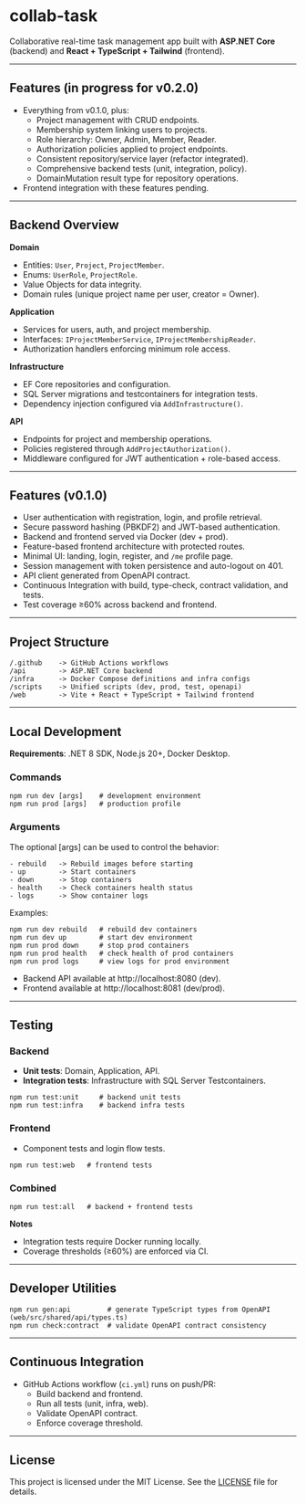 # collab-task

Collaborative real-time task management app built with **ASP.NET Core** (backend) and **React + TypeScript + Tailwind** (frontend).

---

## Features (in progress for v0.2.0)

- Everything from v0.1.0, plus:
  - Project management with CRUD endpoints.
  - Membership system linking users to projects.
  - Role hierarchy: Owner, Admin, Member, Reader.
  - Authorization policies applied to project endpoints.
  - Consistent repository/service layer (refactor integrated).
  - Comprehensive backend tests (unit, integration, policy).
  - DomainMutation result type for repository operations.
- Frontend integration with these features pending.

---

## Backend Overview

**Domain**
- Entities: `User`, `Project`, `ProjectMember`.
- Enums: `UserRole`, `ProjectRole`.
- Value Objects for data integrity.
- Domain rules (unique project name per user, creator = Owner).

**Application**
- Services for users, auth, and project membership.
- Interfaces: `IProjectMemberService`, `IProjectMembershipReader`.
- Authorization handlers enforcing minimum role access.

**Infrastructure**
- EF Core repositories and configuration.
- SQL Server migrations and testcontainers for integration tests.
- Dependency injection configured via `AddInfrastructure()`.

**API**
- Endpoints for project and membership operations.
- Policies registered through `AddProjectAuthorization()`.
- Middleware configured for JWT authentication + role-based access.

---

## Features (v0.1.0)

- User authentication with registration, login, and profile retrieval.  
- Secure password hashing (PBKDF2) and JWT-based authentication.  
- Backend and frontend served via Docker (dev + prod).  
- Feature-based frontend architecture with protected routes.  
- Minimal UI: landing, login, register, and `/me` profile page.  
- Session management with token persistence and auto-logout on 401.  
- API client generated from OpenAPI contract.  
- Continuous Integration with build, type-check, contract validation, and tests.  
- Test coverage ≥60% across backend and frontend.

---

## Project Structure

```
/.github    -> GitHub Actions workflows
/api        -> ASP.NET Core backend
/infra      -> Docker Compose definitions and infra configs
/scripts    -> Unified scripts (dev, prod, test, openapi)
/web        -> Vite + React + TypeScript + Tailwind frontend
```

---

## Local Development

**Requirements**: .NET 8 SDK, Node.js 20+, Docker Desktop.

### Commands

```
npm run dev [args]    # development environment
npm run prod [args]   # production profile
```

### Arguments

The optional [args] can be used to control the behavior:

```
- rebuild   -> Rebuild images before starting
- up        -> Start containers
- down      -> Stop containers
- health    -> Check containers health status
- logs      -> Show container logs
```

Examples:

```
npm run dev rebuild   # rebuild dev containers
npm run dev up        # start dev environment
npm run prod down     # stop prod containers
npm run prod health   # check health of prod containers
npm run prod logs     # view logs for prod environment
```

- Backend API available at http://localhost:8080 (dev).  
- Frontend available at http://localhost:8081 (dev/prod).  

---

## Testing

### Backend
- **Unit tests**: Domain, Application, API.  
- **Integration tests**: Infrastructure with SQL Server Testcontainers.  

```
npm run test:unit     # backend unit tests
npm run test:infra    # backend infra tests
```

### Frontend
- Component tests and login flow tests.  

```
npm run test:web   # frontend tests
```

### Combined
```
npm run test:all   # backend + frontend tests
```

**Notes**  
- Integration tests require Docker running locally.  
- Coverage thresholds (≥60%) are enforced via CI.  

---

## Developer Utilities

```
npm run gen:api         # generate TypeScript types from OpenAPI (web/src/shared/api/types.ts)
npm run check:contract  # validate OpenAPI contract consistency
```

---

## Continuous Integration

- GitHub Actions workflow (`ci.yml`) runs on push/PR:  
  - Build backend and frontend.  
  - Run all tests (unit, infra, web).  
  - Validate OpenAPI contract.  
  - Enforce coverage threshold.  

---

## License

This project is licensed under the MIT License. See the [LICENSE](./LICENSE) file for details.
